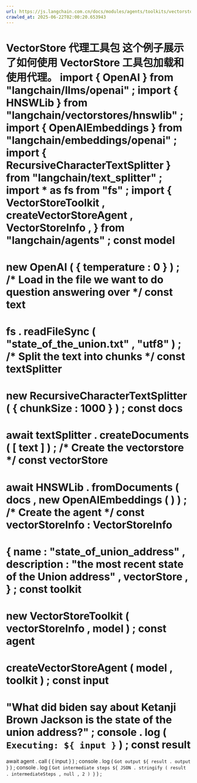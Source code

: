```yaml
---
url: https://js.langchain.com.cn/docs/modules/agents/toolkits/vectorstore
crawled_at: 2025-06-22T02:00:20.653943
---
```


VectorStore 代理工具包
这个例子展示了如何使用 VectorStore 工具包加载和使用代理。
import
{
OpenAI
}
from
"langchain/llms/openai"
;
import
{
HNSWLib
}
from
"langchain/vectorstores/hnswlib"
;
import
{
OpenAIEmbeddings
}
from
"langchain/embeddings/openai"
;
import
{
RecursiveCharacterTextSplitter
}
from
"langchain/text_splitter"
;
import
*
as
fs
from
"fs"
;
import
{
VectorStoreToolkit
,
createVectorStoreAgent
,
VectorStoreInfo
,
}
from
"langchain/agents"
;
const
model
=
new
OpenAI
(
{
temperature
:
0
}
)
;
/* Load in the file we want to do question answering over */
const
text
=
fs
.
readFileSync
(
"state_of_the_union.txt"
,
"utf8"
)
;
/* Split the text into chunks */
const
textSplitter
=
new
RecursiveCharacterTextSplitter
(
{
chunkSize
:
1000
}
)
;
const
docs
=
await
textSplitter
.
createDocuments
(
[
text
]
)
;
/* Create the vectorstore */
const
vectorStore
=
await
HNSWLib
.
fromDocuments
(
docs
,
new
OpenAIEmbeddings
(
)
)
;
/* Create the agent */
const
vectorStoreInfo
:
VectorStoreInfo
=
{
name
:
"state_of_union_address"
,
description
:
"the most recent state of the Union address"
,
vectorStore
,
}
;
const
toolkit
=
new
VectorStoreToolkit
(
vectorStoreInfo
,
model
)
;
const
agent
=
createVectorStoreAgent
(
model
,
toolkit
)
;
const
input
=
"What did biden say about Ketanji Brown Jackson is the state of the union address?"
;
console
.
log
(
`
Executing:
${
input
}
`
)
;
const
result
=
await
agent
.
call
(
{
input
}
)
;
console
.
log
(
`
Got output
${
result
.
output
}
`
)
;
console
.
log
(
`
Got intermediate steps
${
JSON
.
stringify
(
result
.
intermediateSteps
,
null
,
2
)
}
`
)
;